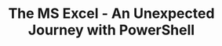 ---
ref: FestiveTechCalendar2020
title: The MS Excel - An Unexpected Journey with PowerShell
excerpt: 
tags: [_CloudFamily, excel, FestiveTechCalendar, importexcel, msdevuk, powershell]
categories: [english, community, events, importexcel]
lang: en
locale: en-GB
permalink: /blog/:year/:month/:title
---